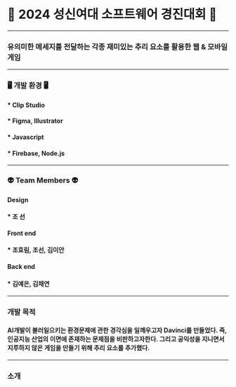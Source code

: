 # 🤖 2024 성신여대 소프트웨어 경진대회 🤖
---
### <Davinci>  유의미한 메세지를 전달하는 각종 재미있는 추리 요소를 활용한 웹 & 모바일 게임
---
### 🖥️ 개발 환경 🖥️
#### * Clip Studio
#### * Figma, Illustrator
#### * Javascript
#### * Firebase, Node.js
---
### 👽 Team Members 👽
#### Design
#### * 조 선
#### Front end
#### * 조효림, 조선, 김이안
#### Back end
#### * 김예은, 김채연
---
### <Davinci> 개발 목적
#### AI개발이 불러일으키는 환경문제에 관한 경각심을 일깨우고자 Davinci를 만들었다. 즉, 인공지능 산업의 이면에 존재하는 문제점을 비판하고자한다. 그리고 공익성을 지니면서 지루하지 않은 게임을 만들기 위해 추리 요소를 추가했다. 
---
### <Davinci> 소개
